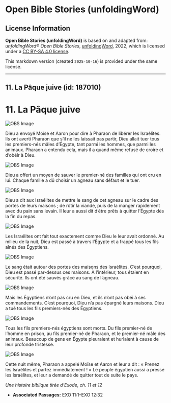 # Open Bible Stories (unfoldingWord)

## License Information

**Open Bible Stories (unfoldingWord)** is based on and adapted from: _unfoldingWord® Open Bible Stories_, [unfoldingWord](https://unfoldingword.org/utw), 2022, which is licensed under a [CC BY-SA 4.0 license](https://creativecommons.org/licenses/by-sa/4.0/legalcode.en).

This markdown version (created `2025-10-16`) is provided under the same license.



--------------------------------

## 11. La Pâque juive (id: 187010)

11\. La Pâque juive
===================

![OBS Image](https://cdn.aquifer.bible/aquifer-content/resources/UWOBS/jpg/360px/obs-en-11-01.jpg)

Dieu a envoyé Moïse et Aaron pour dire à Pharaon de libérer les Israélites. Ils ont averti Pharaon que s’il ne les laissait pas partir, Dieu allait tuer tous les premiers\-nés mâles d’Égypte, tant parmi les hommes, que parmi les animaux. Pharaon a entendu cela, mais il a quand même refusé de croire et d’obéir à Dieu.

![OBS Image](https://cdn.aquifer.bible/aquifer-content/resources/UWOBS/jpg/360px/obs-en-11-02.jpg)

Dieu a offert un moyen de sauver le premier\-né des familles qui ont cru en lui. Chaque famille a dû choisir un agneau sans défaut et le tuer.

![OBS Image](https://cdn.aquifer.bible/aquifer-content/resources/UWOBS/jpg/360px/obs-en-11-03.jpg)

Dieu a dit aux Israélites de mettre le sang de cet agneau sur le cadre des portes de leurs maisons ; de rôtir la viande, puis de la manger rapidement avec du pain sans levain. Il leur a aussi dit d’être prêts à quitter l’Égypte dès la fin du repas.

![OBS Image](https://cdn.aquifer.bible/aquifer-content/resources/UWOBS/jpg/360px/obs-en-11-04.jpg)

Les Israélites ont fait tout exactement comme Dieu le leur avait ordonné. Au milieu de la nuit, Dieu est passé à travers l’Égypte et a frappé tous les fils aînés des Égyptiens.

![OBS Image](https://cdn.aquifer.bible/aquifer-content/resources/UWOBS/jpg/360px/obs-en-11-05.jpg)

Le sang était autour des portes des maisons des Israélites. C’est pourquoi, Dieu est passé par\-dessus ces maisons. À l’intérieur, tous étaient en sécurité. Ils ont été sauvés grâce au sang de l’agneau.

![OBS Image](https://cdn.aquifer.bible/aquifer-content/resources/UWOBS/jpg/360px/obs-en-11-06.jpg)

Mais les Égyptiens n’ont pas cru en Dieu, et ils n’ont pas obéi à ses commandements. C’est pourquoi, Dieu n’a pas épargné leurs maisons. Dieu a tué tous les fils premiers\-nés des Égyptiens.

![OBS Image](https://cdn.aquifer.bible/aquifer-content/resources/UWOBS/jpg/360px/obs-en-11-07.jpg)

Tous les fils premiers\-nés égyptiens sont morts. Du fils premier\-né de l’homme en prison, au fils premier\-né de Pharaon, et le premier\-né mâle des animaux. Beaucoup de gens en Égypte pleuraient et hurlaient à cause de leur profonde tristesse.

![OBS Image](https://cdn.aquifer.bible/aquifer-content/resources/UWOBS/jpg/360px/obs-en-11-08.jpg)

Cette nuit même, Pharaon a appelé Moïse et Aaron et leur a dit : « Prenez les Israélites et partez immédiatement ! » Le peuple égyptien aussi a pressé les Israélites, et leur a demandé de quitter tout de suite le pays.

*Une histoire biblique tirée d’Exode, ch. 11 et 12*

* **Associated Passages:** EXO 11:1–EXO 12:32

